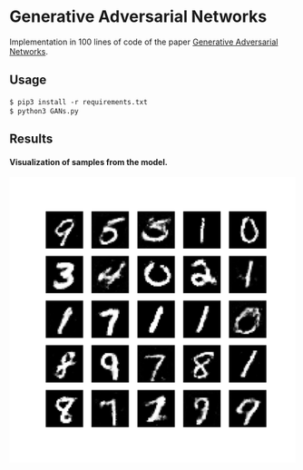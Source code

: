 # Generative Adversarial Networks

Implementation in 100 lines of code of the paper [Generative Adversarial Networks](https://arxiv.org/abs/1406.2661).

## Usage

```commandline
$ pip3 install -r requirements.txt
$ python3 GANs.py
```

## Results

#### Visualization of samples from the model. 
![](Imgs/regenerated_MNIST_data.png)

